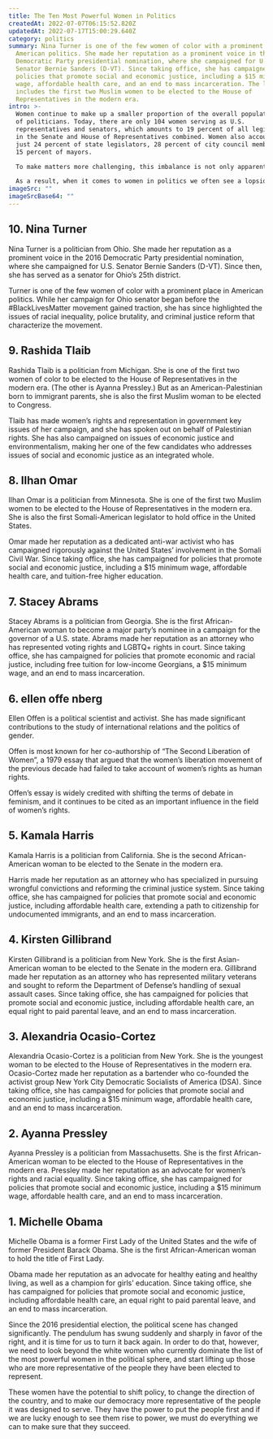 ```yaml
---
title: The Ten Most Powerful Women in Politics
createdAt: 2022-07-07T06:15:52.820Z
updatedAt: 2022-07-17T15:00:29.640Z
category: politics
summary: Nina Turner is one of the few women of color with a prominent place in
  American politics. She made her reputation as a prominent voice in the 2016
  Democratic Party presidential nomination, where she campaigned for U.S.
  Senator Bernie Sanders (D-VT). Since taking office, she has campaigned for
  policies that promote social and economic justice, including a $15 minimum
  wage, affordable health care, and an end to mass incarceration. The list
  includes the first two Muslim women to be elected to the House of
  Representatives in the modern era.
intro: >-
  Women continue to make up a smaller proportion of the overall population
  of politicians. Today, there are only 104 women serving as U.S.
  representatives and senators, which amounts to 19 percent of all legislators
  in the Senate and House of Representatives combined. Women also account for
  just 24 percent of state legislators, 28 percent of city council members, and
  15 percent of mayors. 

  To make matters more challenging, this imbalance is not only apparent but also more pronounced in the political sphere than in any other industry. In business management, for example, women hold almost half (44%) of executive roles . But in government? They account for less than one-fifth (19%) of state legislators, city council members, and mayors combined.

  As a result, when it comes to women in politics we often see a lopsided list that skews toward white cisgender able-bodied wealthy educated privileged women who look very little like the rest of us. And while we’re happy to see these women rising up as leaders within government — they are after all our representatives — we can do better…and we must do better if we want our democracy back from the patriarchy that currently controls it so thoroughly.
imageSrc: ""
imageSrcBase64: ""
---
```


## 10. Nina Turner

Nina Turner is a politician from Ohio. She made her reputation as a prominent voice in the 2016 Democratic Party presidential nomination, where she campaigned for U.S. Senator Bernie Sanders (D-VT). Since then, she has served as a senator for Ohio’s 25th district.

Turner is one of the few women of color with a prominent place in American politics. While her campaign for Ohio senator began before the #BlackLivesMatter movement gained traction, she has since highlighted the issues of racial inequality, police brutality, and criminal justice reform that characterize the movement.

## 9. Rashida Tlaib

Rashida Tlaib is a politician from Michigan. She is one of the first two women of color to be elected to the House of Representatives in the modern era. (The other is Ayanna Pressley.) But as an American-Palestinian born to immigrant parents, she is also the first Muslim woman to be elected to Congress.

Tlaib has made women’s rights and representation in government key issues of her campaign, and she has spoken out on behalf of Palestinian rights. She has also campaigned on issues of economic justice and environmentalism, making her one of the few candidates who addresses issues of social and economic justice as an integrated whole.

## 8. Ilhan Omar

Ilhan Omar is a politician from Minnesota. She is one of the first two Muslim women to be elected to the House of Representatives in the modern era. She is also the first Somali-American legislator to hold office in the United States.

Omar made her reputation as a dedicated anti-war activist who has campaigned rigorously against the United States’ involvement in the Somali Civil War. Since taking office, she has campaigned for policies that promote social and economic justice, including a $15 minimum wage, affordable health care, and tuition-free higher education.

## 7. Stacey Abrams

Stacey Abrams is a politician from Georgia. She is the first African-American woman to become a major party’s nominee in a campaign for the governor of a U.S. state.
Abrams made her reputation as an attorney who has represented voting rights and LGBTQ+ rights in court. Since taking office, she has campaigned for policies that promote economic and racial justice, including free tuition for low-income Georgians, a $15 minimum wage, and an end to mass incarceration.

## 6. ellen offe nberg

Ellen Offen is a political scientist and activist. She has made significant contributions to the study of international relations and the politics of gender.

Offen is most known for her co-authorship of “The Second Liberation of Women”, a 1979 essay that argued that the women’s liberation movement of the previous decade had failed to take account of women’s rights as human rights.

Offen’s essay is widely credited with shifting the terms of debate in feminism, and it continues to be cited as an important influence in the field of women’s rights.

## 5. Kamala Harris

Kamala Harris is a politician from California. She is the second African-American woman to be elected to the Senate in the modern era.

Harris made her reputation as an attorney who has specialized in pursuing wrongful convictions and reforming the criminal justice system. Since taking office, she has campaigned for policies that promote social and economic justice, including affordable health care, extending a path to citizenship for undocumented immigrants, and an end to mass incarceration.

## 4. Kirsten Gillibrand

Kirsten Gillibrand is a politician from New York. She is the first Asian-American woman to be elected to the Senate in the modern era.
Gillibrand made her reputation as an attorney who has represented military veterans and sought to reform the Department of Defense’s handling of sexual assault cases. Since taking office, she has campaigned for policies that promote social and economic justice, including affordable health care, an equal right to paid parental leave, and an end to mass incarceration.

## 3. Alexandria Ocasio-Cortez

Alexandria Ocasio-Cortez is a politician from New York. She is the youngest woman to be elected to the House of Representatives in the modern era.
Ocasio-Cortez made her reputation as a bartender who co-founded the activist group New York City Democratic Socialists of America (DSA). Since taking office, she has campaigned for policies that promote social and economic justice, including a $15 minimum wage, affordable health care, and an end to mass incarceration.

## 2. Ayanna Pressley

Ayanna Pressley is a politician from Massachusetts. She is the first African-American woman to be elected to the House of Representatives in the modern era.
Pressley made her reputation as an advocate for women’s rights and racial equality. Since taking office, she has campaigned for policies that promote social and economic justice, including a $15 minimum wage, affordable health care, and an end to mass incarceration.

## 1. Michelle Obama

Michelle Obama is a former First Lady of the United States and the wife of former President Barack Obama. She is the first African-American woman to hold the title of First Lady.

Obama made her reputation as an advocate for healthy eating and healthy living, as well as a champion for girls’ education. Since taking office, she has campaigned for policies that promote social and economic justice, including affordable health care, an equal right to paid parental leave, and an end to mass incarceration.

Since the 2016 presidential election, the political scene has changed significantly. The pendulum has swung suddenly and sharply in favor of the right, and it is time for us to turn it back again. In order to do that, however, we need to look beyond the white women who currently dominate the list of the most powerful women in the political sphere, and start lifting up those who are more representative of the people they have been elected to represent.

These women have the potential to shift policy, to change the direction of the country, and to make our democracy more representative of the people it was designed to serve. They have the power to put the people first and if we are lucky enough to see them rise to power, we must do everything we can to make sure that they succeed.
